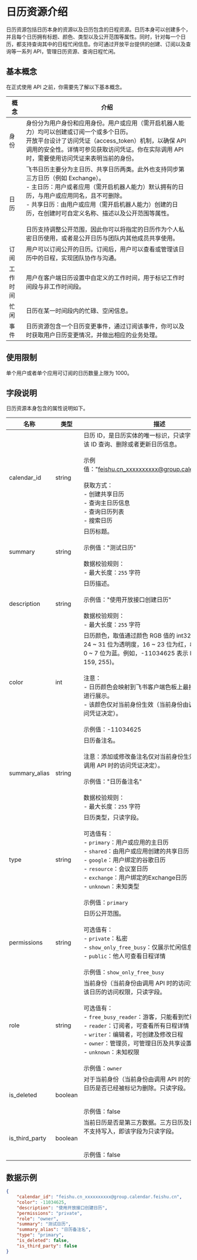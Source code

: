 # 日历资源介绍

日历资源包括日历本身的资源以及日历包含的日程资源。日历本身可以创建多个，并且每个日历拥有标题、颜色、类型以及公开范围等属性。同时，针对每一个日历，都支持查询其中的日程忙闲信息。你可通过开放平台提供的创建、订阅以及查询等一系列 API，管理日历资源、查询日程忙闲。

## 基本概念

在正式使用 API 之前，你需要先了解以下基本概念。

| 概念 | 介绍 |
| --- | --- |
| 身份 | 身份分为用户身份和应用身份。用户或应用（需开启机器人能力）均可以创建或订阅一个或多个日历。<br>开放平台设计了访问凭证（access_token）机制，以确保 API 调用的安全性。详情可参见获取访问凭证。你在实际调用 API 时，需要使用访问凭证来表明当前的身份。 |
| 日历 | 飞书日历主要分为主日历、共享日历两类。此外也支持同步第三方日历（例如 Exchange）。<br>- 主日历：用户或者应用（需开启机器人能力）默认拥有的日历，与用户或应用同名，且不可删除。<br>- 共享日历：由用户或应用（需开启机器人能力）创建的日历，在创建时可自定义名称、描述以及公开范围等属性。<br> <br>日历支持调整公开范围，因此你可以将指定的日历作为个人私密日历使用，或者是公开日历与团队内其他成员共享使用。 |
| 订阅 | 用户可以订阅公开的日历。订阅后，用户可以查看或管理该日历中的日程，实现团队协作与沟通。 |
| 工作时间 | 用户在客户端日历设置中自定义的工作时间，用于标记工作时间段与非工作时间段。 |
| 忙闲 | 日历在某一时间段内的忙碌、空闲信息。 |
| 事件 | 日历资源包含一个日历变更事件，通过订阅该事件，你可以及时获取用户日历变更情况，并做出相应的业务处理。 |



## 使用限制

单个用户或者单个应用可订阅的日历数量上限为 1000。

## 字段说明

日历资源本身包含的属性说明如下。

| 名称 | 类型 | 描述 |
| --- | --- | --- |
| calendar_id | string | 日历 ID，是日历实体的唯一标识，只读字段。你可以通过该 ID 查询、删除或者更新日历信息。<br> <br>示例值："feishu.cn_xxxxxxxxxx@group.calendar.feishu.cn"<br> <br>获取方式：<br>- 创建共享日历<br>- 查询主日历信息<br>- 查询日历列表<br>- 搜索日历 |
| summary | string | 日历标题。<br> <br>示例值："测试日历"<br> <br>数据校验规则：<br>- 最大长度：`255` 字符 |
| description | string | 日历描述。<br> <br>示例值："使用开放接口创建日历"<br> <br>数据校验规则：<br>- 最大长度：`255` 字符 |
| color | int | 日历颜色，取值通过颜色 RGB 值的 int32 表示，其中，24 ~ 31 位为透明度，16 ~ 23 位为红，8 ~ 15 位为绿，0 ~ 7 位为蓝。例如，-11034625 表示 RGB 值 (87, 159, 255)。<br> <br>注意：<br>- 日历颜色会映射到飞书客户端色板上最接近的一种颜色进行展示。<br>- 该颜色仅对当前身份生效（当前身份由调用 API 时的访问凭证决定）。<br> <br>示例值：-11034625 |
| summary_alias | string | 日历备注名。<br> <br>注意：添加或修改备注名仅对当前身份生效（当前身份由调用 API 时的访问凭证决定）。<br> <br>示例值："日历备注名"<br> <br>数据校验规则：<br>- 最大长度：`255` 字符 |
| type | string | 日历类型，只读字段。<br> <br>可选值有：<br>- `primary`：用户或应用的主日历<br>- `shared`：由用户或应用创建的共享日历<br>- `google`：用户绑定的谷歌日历<br>- `resource`：会议室日历<br>- `exchange`：用户绑定的Exchange日历<br>- `unknown`：未知类型<br><br>示例值：`primary` |
| permissions | string | 日历公开范围。<br> <br>可选值有：<br>- `private`：私密<br>- `show_only_free_busy`：仅展示忙闲信息<br>- `public`：他人可查看日程详情<br><br>示例值：`show_only_free_busy` |
| role | string | 当前身份（当前身份由调用 API 时的访问凭证决定）对于该日历的访问权限，只读字段。<br> <br>可选值有：<br>- `free_busy_reader`：游客，只能看到忙碌、空闲信息<br>- `reader`：订阅者，可查看所有日程详情<br>- `writer`：编辑者，可创建及修改日程<br>- `owner`：管理员，可管理日历及共享设置<br>- `unknown`：未知权限<br> <br>示例值：`owner` |
| is_deleted | boolean | 对于当前身份（当前身份由调用 API 时的访问凭证决定），日历是否已经被标记为删除。只读字段。<br> <br> <br>示例值：false |
| is_third_party | boolean | 当前日历是否是第三方数据。三方日历及日程只支持读，不支持写入，即该字段为只读字段。<br> <br> <br>示例值：false |



##  数据示例

```json
{
    "calendar_id": "feishu.cn_xxxxxxxxxx@group.calendar.feishu.cn",
    "color": -11034625,
    "description": "使用开放接口创建日历",
    "permissions": "private",
    "role": "owner",
    "summary": "测试日历",
    "summary_alias": "日历备注名",
    "type": "primary",
    "is_deleted": false,
    "is_third_party": false
}
```

